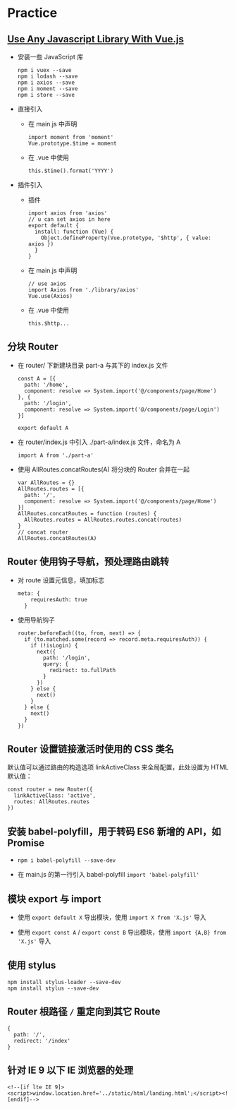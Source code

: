 # Practice

## [Use Any Javascript Library With Vue.js](http://vuejsdevelopers.com/2017/04/22/vue-js-libraries-plugins/?jsdojo_id=reddit_lip&utm_content=bufferf1f60&utm_medium=social&utm_source=twitter.com&utm_campaign=buffer)
 
- 安装一些 JavaScript 库

  ```
  npm i vuex --save
  npm i lodash --save
  npm i axios --save
  npm i moment --save
  npm i store --save
  ```
  
- 直接引入
    
  - 在 main.js 中声明
  
    ```
    import moment from 'moment'
    Vue.prototype.$time = moment
    ```
    
  - 在 .vue 中使用
  
    `this.$time().format('YYYY')`
  
- 插件引入 

  - 插件
  
    ```
    import axios from 'axios'
    // u can set axios in here
    export default {
      install: function (Vue) {
        Object.defineProperty(Vue.prototype, '$http', { value: axios })
      }
    }
    ```
    
  - 在 main.js 中声明
  
    ```
    // use axios
    import Axios from './library/axios'
    Vue.use(Axios)
    ```
    
  - 在 .vue 中使用
  
    `this.$http...`

## 分块 Router

- 在 router/ 下新建块目录 part-a 与其下的 index.js 文件
  
  ```
  const A = [{
    path: '/home',
    component: resolve => System.import('@/components/page/Home')
  }, {
    path: '/login',
    component: resolve => System.import('@/components/page/Login')
  }]
  
  export default A
  ```
  
- 在 router/index.js 中引入 ./part-a/index.js 文件，命名为 A

  `import A from './part-a'`
  
- 使用 AllRoutes.concatRoutes(A) 将分块的 Router 合并在一起

  ```
  var AllRoutes = {}
  AllRoutes.routes = [{
    path: '/',
    component: resolve => System.import('@/components/page/Home')
  }]
  AllRoutes.concatRoutes = function (routes) {
    AllRoutes.routes = AllRoutes.routes.concat(routes)
  }
  // concat router
  AllRoutes.concatRoutes(A)
  ```

## Router 使用钩子导航，预处理路由跳转

- 对 route 设置元信息，填加标志
  
  ```
  meta: {
      requiresAuth: true
    }
  ```
  
- 使用导航钩子

  ```
  router.beforeEach((to, from, next) => {
    if (to.matched.some(record => record.meta.requiresAuth)) {
      if (!isLogin) {
        next({
          path: '/login',
          query: {
            redirect: to.fullPath
          }
        })
      } else {
        next()
      }
    } else {
      next()
    }
  })
  ```
  
## Router 设置链接激活时使用的 CSS 类名

默认值可以通过路由的构造选项 linkActiveClass 来全局配置，此处设置为 HTML 默认值：

```
const router = new Router({
  linkActiveClass: 'active',
  routes: AllRoutes.routes
})
```

## 安装 babel-polyfill，用于转码 ES6 新增的 API，如 Promise

- `npm i babel-polyfill --save-dev`

- 在 main.js 的第一行引入 babel-polyfill `import 'babel-polyfill'`

## 模块 export 与 import

- 使用 `export default X` 导出模块，使用 `import X from 'X.js'` 导入
 
- 使用 `export const A` / `export const B` 导出模块，使用 `import {A,B} from 'X.js'` 导入

## 使用 stylus

```
npm install stylus-loader --save-dev
npm install stylus --save-dev
```

## Router 根路径 `/` 重定向到其它 Route

```
{
  path: '/',
  redirect: '/index'
}
```
## 针对 IE 9 以下 IE 浏览器的处理

```
<!--[if lte IE 9]><script>window.location.href='../static/html/landing.html';</script><![endif]-->
```



